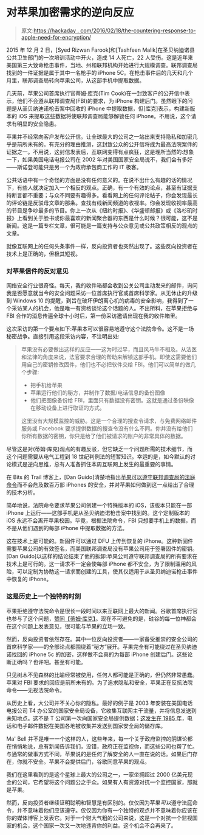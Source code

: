 # 对苹果加密需求的逆向反应

> 原文:[https://hackaday . com/2016/02/18/the-countering-response-to-apple-need-for-encryption/](https://hackaday.com/2016/02/18/the-contrarian-response-to-apples-need-for-encryption/)

2015 年 12 月 2 日，[Syed Rizwan Farook]和[Tashfeen Malik]在圣贝纳迪诺县公共卫生部门的一次培训活动中开火，造成 14 人死亡，22 人受伤。这是近年来美国第三大致命枪击事件，当地、州和联邦机构开始进行大规模调查。联邦调查局找到的一件证据是属于其中一名枪手的 iPhone 5C。在枪击事件后的几天和几个月里，联邦调查局转向苹果公司，从这部手机中提取数据。

几天前，苹果公司首席执行官蒂姆·库克(Tim Cook)在一封致客户的公开信中表示，他们不会遵从联邦调查局(FBI)的要求，为 iPhone 构建后门。虽然眼下的问题是从圣贝纳迪诺枪击案中回收的 iPhone 中提取数据，但[库克]表示，构建新版本的 iOS 来提取这些数据将使联邦调查局能够解锁任何 iPhone。不用说，这个请求有明显的安全隐患。

苹果并不经常向客户发布公开信。让全球最大的公司之一站出来支持隐私和加密几乎是前所未有的。有充分的理由推测，这封致公众的公开信将成为最高法院案件的证据之一。不用说，这封信发表后，互联网变得有点疯狂，这是理所当然的:想象一下，如果美国电话电报公司在 2002 年对美国国家安全局说不，我们会有多好——斯诺登可能只是另一个为政府承包商工作的 IT 极客。

公共话语中有一个奇怪的方面是没有任何意义的。在说不出什么有趣的话的情况下，有些人就决定加入一个相反的观点。正确，有一个有效的论点，甚至有证据支持断言都不重要；与众不同要有趣得多。看看网上的任何评论帖子，你会发现最长的评论链是反驳母文章的那条。查找有线新闻频道的收视率。你会发现收视率最高的节目是争吵最多的节目。你上一次从《纽约时报》、《华盛顿邮报》或《洛杉矶时报》上看到关于脸书或你最喜欢的新闻聚合器的东西是什么时候？很可能，这不是新闻。这是一篇专栏文章，很可能是一篇支持与公众意见或公共政策相反的观点的文章。

就像互联网上的任何头条事件一样，反向投资者也突然出现了。这些反向投资者在技术上是正确的，但极其短视。

### 对苹果信件的反对意见

网络安全行业很奇怪。每天，我的收件箱都会收到公关公司主动发来的邮件，询问我是否愿意就当今的安全问题采访一位首席执行官或首席科学家。从无休止的升级到 Windows 10 的提醒，到旨在破坏伊朗离心机的病毒的安全影响，我得到了一个采访某人的机会，他是唯一有资格谈论这个话题的人。不出所料，在苹果拒绝与 FBI 合作的消息传遍全球十小时后，第一份采访邀请出现在我的收件箱里。

这次采访的第一个要点如下:苹果本可以很容易地遵守这个法院命令。这不是一场秘密战争。直接引用这段采访内容，不注明出处:

> 苹果没有必要做出这样的反应——这为时过早，而且风马牛不相及。从法医和法律的角度来说，法官要求合理的帮助来解锁这部手机。即使这需要他们用自己的密钥修改固件，他们也不必把软件交给 FBI。他们可以简单的做几个步骤:
> 
> *   把手机给苹果
> *   苹果运行他们的秘方，并制作了数据/电话信息的备份图像
> *   他们把图像备份给 FBI，里面只有数据没有密钥。这就是通过备份映像在移动设备上进行取证的方式。
> 
> 这里没有大规模监控的威胁。这是一个合理的搜查令请求，与免费网络邮件服务或 Facebook 要求提供数据的搜查令没有什么不同。你并没有给他们你所有数据的密钥，你只是给了他们被请求的账户的非常具体的数据。

尽管这是对(蒂姆·库克)观点的有趣反驳，但它缺乏一个问题所需的技术细节，而这个问题需要从电气工程到 18 世纪判例法的短暂知识。幸运的是，如今默认的讨论模式是逆向思维，总有人准备抓住本周互联网上发生的最重要的事情。

在 Bits 的 Trail 博客上，[Dan Guido]清楚地指出[苹果可以遵守联邦调查局的法庭命令](http://blog.trailofbits.com/2016/02/17/apple-can-comply-with-the-fbi-court-order/)而不会危及数百万部 iPhones 的安全，并对苹果如何做到这一点给出了合理的技术分析。

简单地说，法院命令要求苹果公司创建一个特殊版本的 iOS，该版本只能在一部 iPhone 上运行——这部手机是从圣贝纳迪诺枪击案中找到的。这个定制版本的 iOS 永远不会离开苹果校园。毕竟，根据法院命令，FBI 只想要手机上的数据，而不是从他们遇到的每部 iPhone 中提取数据的方法。

这在技术上是可能的。新固件可以通过 DFU 上传到恢复的 iPhone。这种新固件需要苹果公司的有效签名，而美国联邦调查局没有苹果公司用于签署固件的密钥。[Dan Guido]以这样的结论结束了他的拆卸:苹果公司遵守联邦调查局的所有要求在技术上是可行的。这一请求不一定会使每部 iPhone 都不安全，为了限制滥用的风险，可以定制为协助这一请求而创建的工具，使其仅适用于从圣贝纳迪诺枪击事件中恢复的 iPhone。

### 这是历史上一个独特的时刻

苹果拒绝遵守法院命令是很长一段时间以来互联网上最大的新闻。谷歌首席执行官也参与了这个问题，[赞同【蒂姆·库克】](https://twitter.com/sundarpichai/status/700104298600886272)。现在不可避免的是，硅谷的每一位神都会在这个问题上发表意见，很可能与苹果的立场一致。

然而，反向投资者依然存在。其中一位反向投资者——一家备受推崇的安全公司的首席科学家——的全部论点都围绕着“秘方”展开。苹果完全有可能绕过在圣贝纳迪诺找回的 iPhone 5c 的加密，这样做不会真的为每部 iPhone 创建后门。这些论断正确吗？也许吧。甚至有可能。

只见树木不见森林的比喻经常被使用，任何人都可能是正确的，但仍然非常愚蠢。苹果对 FBI 要求的回应是前所未有的。为了追求隐私和安全，苹果正在反抗法院命令——无视法院命令。

从历史上看，大公司并不关心你的隐私。最好的例子是 2003 年安装在美国电话电报公司 T4 办公室的国家安全局设备，它收集互联网主干流量，并将信息发送到未知地点。这不是 T 公司第一次向国家安全局提供数据；[这发生在 1985 年](https://en.wikipedia.org/wiki/Fairview_(surveillance_program))，电话和电子邮件数据在美国各地被收集并发送到国家安全局的储存库。

Ma' Bell 并不是唯一一个这样的人，这些年来，每一个关于政府监控的阴谋论都在悄悄地说，总有新闻告诉我们，没错，政府正在监视你，而这些公司也帮了忙。与通常的做事方式不同，苹果说的是任何了解安全的人一直在说的话。如果后门存在，你就不安全。苹果不会提供后门，谷歌同意苹果的观点。

我们在这里看到的是这个星球上最大的公司之一，一家坐拥超过 2000 亿美元现金的公司，它希望将这个问题公之于众。如果有人有资源对抗一个监控国家，那就是苹果。

然而，反向投资者继续证明聪明和智慧是有区别的。仅仅因为苹果*可以*遵守法庭命令，并不意味着他们应该遵守。仅仅因为你有一个独特的观点并不意味着你应该在你的媒体博客上发表它。对于一个财大气粗的公司来说，这是一个对抗一个监视国家的机会，这个国家一次又一次地违背你的利益。这个机会不会再来了。